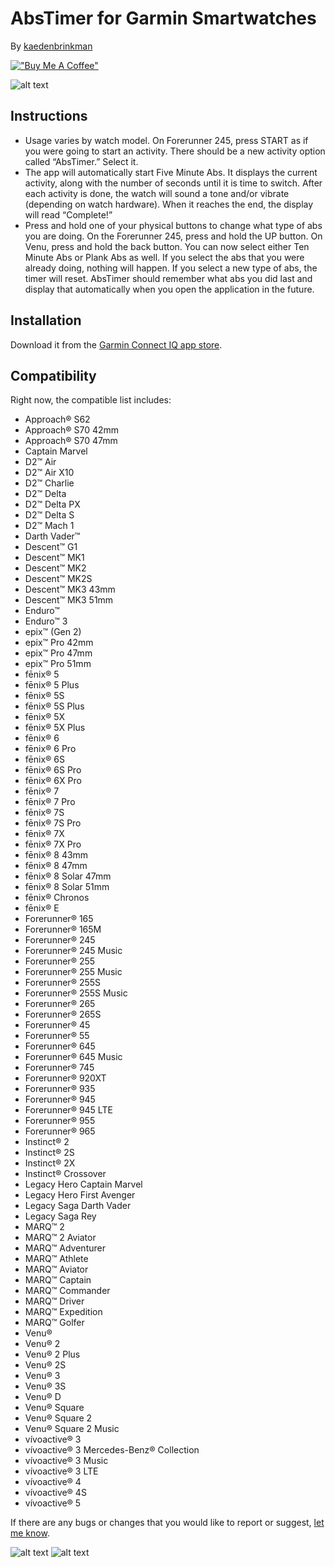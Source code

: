 #  AbsTimer for Garmin Smartwatches
By [kaedenbrinkman](https://github.com/kaedenbrinkman)

[!["Buy Me A Coffee"](https://www.buymeacoffee.com/assets/img/custom_images/orange_img.png)](https://www.buymeacoffee.com/kaedenbrinkman)


![alt text](doc/screen.png "AbsTimer Screen")

## Instructions
-	Usage varies by watch model. On Forerunner 245, press START as if you were going to start an activity. There should be a new activity option called “AbsTimer.” Select it.
-	The app will automatically start Five Minute Abs. It displays the current activity, along with the number of seconds until it is time to switch. After each activity is done, the watch will sound a tone and/or vibrate (depending on watch hardware). When it reaches the end, the display will read “Complete!”
-	Press and hold one of your physical buttons to change what type of abs you are doing. On the Forerunner 245, press and hold the UP button. On Venu, press and hold the back button. You can now select either Ten Minute Abs or Plank Abs as well. If you select the abs that you were already doing, nothing will happen. If you select a new type of abs, the timer will reset. AbsTimer should remember what abs you did last and display that automatically when you open the application in the future.

## Installation
Download it from the [Garmin Connect IQ app store](https://apps.garmin.com/en-US/apps/851d7855-fcfe-45c6-86bb-a9488398ffdf).


## Compatibility
Right now, the compatible list includes:

- Approach® S62
- Approach® S70 42mm
- Approach® S70 47mm
- Captain Marvel
- D2™ Air
- D2™ Air X10
- D2™ Charlie
- D2™ Delta
- D2™ Delta PX
- D2™ Delta S
- D2™ Mach 1
- Darth Vader™
- Descent™ G1
- Descent™ MK1
- Descent™ MK2
- Descent™ MK2S
- Descent™ MK3 43mm
- Descent™ MK3 51mm
- Enduro™
- Enduro™ 3
- epix™ (Gen 2)
- epix™ Pro 42mm
- epix™ Pro 47mm
- epix™ Pro 51mm
- fēnix® 5
- fēnix® 5 Plus
- fēnix® 5S
- fēnix® 5S Plus
- fēnix® 5X
- fēnix® 5X Plus
- fēnix® 6
- fēnix® 6 Pro
- fēnix® 6S
- fēnix® 6S Pro
- fēnix® 6X Pro
- fēnix® 7
- fēnix® 7 Pro
- fēnix® 7S
- fēnix® 7S Pro
- fēnix® 7X
- fēnix® 7X Pro
- fēnix® 8 43mm
- fēnix® 8 47mm
- fēnix® 8 Solar 47mm
- fēnix® 8 Solar 51mm
- fēnix® Chronos
- fēnix® E
- Forerunner® 165
- Forerunner® 165M
- Forerunner® 245
- Forerunner® 245 Music
- Forerunner® 255
- Forerunner® 255 Music
- Forerunner® 255S
- Forerunner® 255S Music
- Forerunner® 265
- Forerunner® 265S
- Forerunner® 45
- Forerunner® 55
- Forerunner® 645
- Forerunner® 645 Music
- Forerunner® 745
- Forerunner® 920XT
- Forerunner® 935
- Forerunner® 945
- Forerunner® 945 LTE
- Forerunner® 955
- Forerunner® 965
- Instinct® 2
- Instinct® 2S
- Instinct® 2X
- Instinct® Crossover
- Legacy Hero Captain Marvel
- Legacy Hero First Avenger
- Legacy Saga Darth Vader
- Legacy Saga Rey
- MARQ™ 2
- MARQ™ 2 Aviator
- MARQ™ Adventurer
- MARQ™ Athlete
- MARQ™ Aviator
- MARQ™ Captain
- MARQ™ Commander
- MARQ™ Driver
- MARQ™ Expedition
- MARQ™ Golfer
- Venu®
- Venu® 2
- Venu® 2 Plus
- Venu® 2S
- Venu® 3
- Venu® 3S
- Venu® D
- Venu® Square
- Venu® Square 2
- Venu® Square 2 Music
- vívoactive® 3
- vívoactive® 3 Mercedes-Benz® Collection
- vívoactive® 3 Music
- vívoactive® 3 LTE
- vívoactive® 4
- vívoactive® 4S
- vívoactive® 5



If there are any bugs or changes that you would like to report or suggest, [let me know](https://github.com/kaedenbrinkman/Garmin-AbsTimer/issues).



![alt text](doc/launch.png "AbsTimer Icon") ![alt text](doc/menu.png "AbsTimer Menu")
